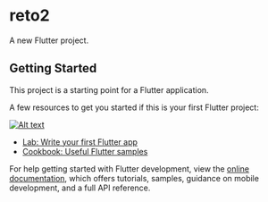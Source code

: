 # reto2

A new Flutter project.

## Getting Started

This project is a starting point for a Flutter application.

A few resources to get you started if this is your first Flutter project:

[![Alt text](https://img.youtube.com/vi/mlp7uFFZCJ4/0.jpg)](https://https://www.youtube.com/shorts/mlp7uFFZCJ4)

- [Lab: Write your first Flutter app](https://docs.flutter.dev/get-started/codelab)
- [Cookbook: Useful Flutter samples](https://docs.flutter.dev/cookbook)

For help getting started with Flutter development, view the
[online documentation](https://docs.flutter.dev/), which offers tutorials,
samples, guidance on mobile development, and a full API reference.
